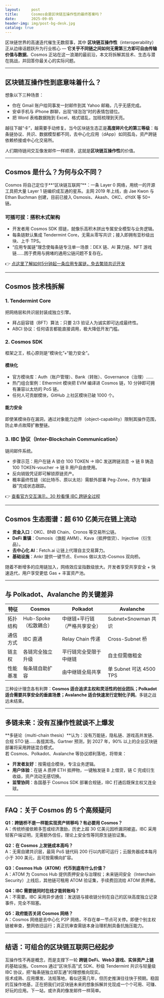 ```yaml
---
layout:     post
title:      Cosmos会是区块链互操作性的最终答案吗？
date:       2025-09-05
header-img: img/post-bg-desk.jpg
catalog: true
---
```


区块链世界的高速迭代催生无数叙事，其中 **区块链互操作性**（interoperability）正从边缘话题跃升为行业核心 — **它关乎不同链之间如何无需第三方即可自由传输价值与数据**。Cosmos 正站在这一浪潮的最前沿，本文将拆解其技术、生态与潜在挑战，并回答你最关心的实际问题。

---

## 区块链互操作性到底意味着什么？

想象以下三种场景：

- 你在 Gmail 账户给同事发一封邮件到其 Yahoo 邮箱，几乎无感完成。  
- 安卓手机与 iPhone 群聊，出现“绿泡泡”时的表情包错位。  
- 把 Word 表格数据拖到 Excel，格式错乱，加班梳理到天亮。

越往下越“卡”，越需要手动修复。当今区块链生态正是**高度碎片化的第三等级**：每条链协议、共识、数据模型都不同，去中心化应用（dApp）如同孤岛，资产跨链依赖桥接或中心化交易所。

人们期待链间交互像发邮件一样顺滑，这就是**区块链互操作性**的价值。

---

## Cosmos 是什么？为何与众不同？

Cosmos 将自己定位于**“区块链互联网”**：一条 Layer 0 网络，用统一的开源工具把大量 Layer 1 链编织成互通的星系。主网 2019 年上线，由 Jae Kwon 与 Ethan Buchman 创建，目前已接入 Osmosis、Akash、OKC、dYdX 等 50+ 链。

### 可插可拔：搭积木式架构
- 开发者用 Cosmos SDK 搭链，就像乐高积木拼出专属安全模型与业务逻辑。  
- 每条链默认集成 Tendermint Core，无需从零写共识；接入即拥有亚秒级出块、上千 TPS。  
- “应用专属链”理念使每条链专注单一场景：DEX 链、AI 算力链、NFT 游戏链……困于费用与拥堵的通用公链问题不复存在。

👉 [点这里了解如何5分钟起一条应用专属链，免去繁琐共识开发](https://okxdog.com/)

---

## Cosmos 技术栈拆解

### 1. Tendermint Core
把网络层和共识层封装成独立引擎。  
- 拜占庭容错（BFT）算法：只要 2/3 验证人为诚实即可达成最终性。  
- ABCI 协议：任何语言都能直接调用，极大降低开发门槛。

### 2. Cosmos SDK
框架之王，核心原则是“模块化”+“能力安全”。

#### 模块化
- 官方模块库：Auth（账户管理）、Bank（转账）、Governance（治理）……  
- 热门组合案例：Ethermint 模块把 EVM 编译进 Cosmos 链，10 分钟即可拥有兼容以太坊的 PoS 链。  
- 任何人可贡献模块，GitHub 上社区模块已破 1000 个。

#### 能力安全
即使某模块存在漏洞，通过对象能力边界（object-capability）限制其操作范围，防止单点故障扩散整链。

### 3. IBC 协议（Inter-Blockchain Communication）
链间邮件系统。  
- 步骤示范：用户在链 A 锁仓 100 TOKEN → IBC 发送跨链消息 → 链 B 铸造 100 TOKEN-voucher → 链 B 用户自由使用。  
- 反向销毁凭证即可解锁原链资产。  
- 概率最终性链（如比特币、原以太坊）需额外部署 Peg-Zone，作为“翻译器”完成状态跟踪。

👉 [查看官方交互演示，30 秒看懂 IBC 跨链全过程](https://okxdog.com/)

---

## Cosmos 生态图谱：超 610 亿美元在链上流动

- **资金入口**：OKC、BNB Chain、Cronos 等交易所公链。  
- **DeFi 重镇**：Osmosis（旗舰 AMM）、Kava（抵押借贷）、Injective（衍生品）。  
- **去中心化 AI**：Fetch.ai 让链上代理自主交易算力。  
- **基础设施**：Ankr 提供一键节点、Evmos 做以太坊-Cosmos 双向桥。

随着不断增多的应用链加入，网络效应呈指数级放大。开发者享受共享安全 + 快速迭代，用户享受更低 Gas + 丰富资产池。

---

## 与 Polkadot、Avalanche 的关键差异

| 特征 | Cosmos | Polkadot | Avalanche |
|---|---|---|---|
| 拓扑结构 | Hub-Spoke（松散耦合） | 中继链+平行链（严格共享安全） | Subnet×Snowman 共识 |
| 通信方式 | IBC 直通 | Relay Chain 传递 | Cross-Subnet 桥 |
| 链主权 | 各链完全独立升级 | 平行链完全受限于中继链 | 自主但需缴租金 |
| 性能基准 | 每条链自助扩容 | 由中继链全局共享 | 单 Subnet 可达 4500 TPS |

三种设计理念各有利弊：**Cosmos 适合追求主权和灵活性的创业团队；Polkadot 适合需要共享安全的垂直场景；Avalanche 适合快速发行定制化子网**。多链之战远未结束。

---

## 多链未来：没有互操作性就谈不上爆发

**多链论（multi-chain thesis）**认为：没有万能链，隐私链、游戏高并发链、合规 STO 链……各擅其场。Gartner 预测，到 2027 年，90% 以上的企业区块链部署将采用跨链混合模式。  
若 Cosmos、Polkadot、Avalanche 等协议顺利落地，将带来：

- **开发者友好**：按需组合模块，专注业务逻辑。  
- **用户体验**：在链 A 质押 ETH 抵押物，一键触发链 B 上借贷，链 C 完成衍生收益，资产流动无感切换。  
- **监管协同**：各国基于 Cosmos SDK 部署合规链，IBC 打通后既保主权又连全球。

---

## FAQ：关于 Cosmos 的 5 个高频疑问

**Q1：跨链桥不是一样能实现资产转移吗？有必要用 Cosmos？**  
A：传统桥接依赖多签或经济激励，历史上超 30 亿美元因桥漏洞被盗。IBC 采用轻客户端证明，无需额外信任，理论上安全性等同原生链验证集。

**Q2：在 Cosmos 上发链成本高吗？**  
A：无需自建共识层，最简 PoS 链代码 200 行以内即可运行；云服务器成本每月小于 300 美元，且可按需横向扩容。

**Q3：Cosmos Hub（ATOM）代币到底有什么价值？**  
A：ATOM 为 Cosmos Hub 提供质押安全与治理权；未来链间安全（Interchain Security）上线后，其他链可租用 ATOM 验证集，手续费回流给 ATOM 质押者。

**Q4：IBC 需要链同时在线才能转账吗？**  
A：不需要。IBC 采用异步通信：发送链与接收链分别在自己的区块高度独立记录事件，完全不阻塞。

**Q5：政府能否关闭 Cosmos 网络？**  
A：Cosmos 网络是去中心化 P2P 网络，不存在单一节点可关停。即便个别主权链被审查，整网依旧运行；真正抗审查需链本身治理机制具备抗施压能力。

---

## 结语：可组合的区块链互联网已经起步

互操作性不再是概念，而是支撑下一轮 **跨链 DeFi、Web3 游戏、实体资产上链** 的基础设施。Cosmos 通过“区块乐高”式 SDK、秒级 Tendermint 共识与轻量级 IBC 协议，把“每条链独立却互通”的理想推向现实。  
技术成熟、应用爆发、法规落地，看似还需几年，但历史推演往往快于预期。稳固的互操作地基，正在把我们对区块链未来的想象拆解并兑现成一个个可用、可赚、好玩的应用。下一站，或许真的像发邮件一样简单。